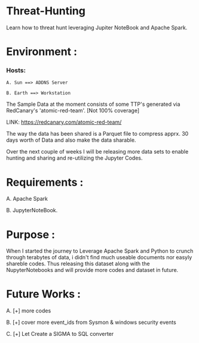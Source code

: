 # Threat-Hunting
Learn how to threat hunt leveraging Jupiter NoteBook and Apache Spark.

# Environment :

### Hosts: 

```
A. Sun ==> ADDNS Server

B. Earth ==> Workstation
```

The Sample Data at the moment consists of some TTP's generated via RedCanary's 'atomic-red-team'. [Not 100% coverage]

LINK: https://redcanary.com/atomic-red-team/

The way the data has been shared is a Parquet file to compress apprx. 30 days worth of Data and also make the data sharable. 

Over the next couple of weeks I will be releasing more data sets to enable hunting and sharing and re-utilizing the Jupyter Codes. 



# Requirements :

A. Apache Spark

B. JupyterNoteBook. 


# Purpose :

When I started the journey to Leverage Apache Spark and Python to crunch through terabytes of data, i didn't find much useable documents nor easyly shareble codes. Thus releasing this dataset along with the NupyterNotebooks and will provide more codes and dataset in future. 

# Future Works :

A. [+] more codes

B. [+] cover more event_ids from Sysmon & windows security events 

C. [+] Let Create a SIGMA to SQL converter
